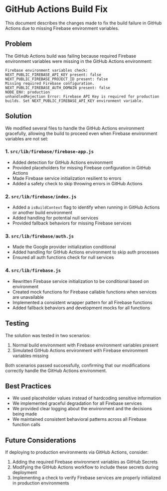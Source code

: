 # GitHub Actions Build Fix

This document describes the changes made to fix the build failure in GitHub Actions due to missing Firebase environment variables.

## Problem

The GitHub Actions build was failing because required Firebase environment variables were missing in the GitHub Actions environment:

```
Firebase environment variables check:
NEXT_PUBLIC_FIREBASE_API_KEY present: false
NEXT_PUBLIC_FIREBASE_PROJECT_ID present: false
Missing required Firebase configuration.
NEXT_PUBLIC_FIREBASE_AUTH_DOMAIN present: false
NODE_ENV: production
unhandledRejection Error: Firebase API Key is required for production builds. Set NEXT_PUBLIC_FIREBASE_API_KEY environment variable.
```

## Solution

We modified several files to handle the GitHub Actions environment gracefully, allowing the build to proceed even when Firebase environment variables are not set:

### 1. `src/lib/firebase/firebase-app.js`

- Added detection for GitHub Actions environment
- Provided placeholders for missing Firebase configuration in GitHub Actions
- Made Firebase service initialization resilient to errors
- Added a safety check to skip throwing errors in GitHub Actions

### 2. `src/lib/firebase/index.js`

- Added a `isBuildContext` flag to identify when running in GitHub Actions or another build environment
- Added handling for potential null services
- Provided fallback behaviors for missing Firebase services

### 3. `src/lib/firebase/auth.js`

- Made the Google provider initialization conditional
- Added handling for GitHub Actions environment to skip auth processes
- Ensured all auth functions check for null services

### 4. `src/lib/firebase.js`

- Rewritten Firebase service initialization to be conditional based on environment
- Created mock functions for Firebase callable functions when services are unavailable
- Implemented a consistent wrapper pattern for all Firebase functions
- Added fallback behaviors and development mocks for all functions

## Testing

The solution was tested in two scenarios:

1. Normal build environment with Firebase environment variables present
2. Simulated GitHub Actions environment with Firebase environment variables missing

Both scenarios passed successfully, confirming that our modifications correctly handle the GitHub Actions environment.

## Best Practices

- We used placeholder values instead of hardcoding sensitive information
- We implemented graceful degradation for all Firebase services
- We provided clear logging about the environment and the decisions being made
- We maintained consistent behavioral patterns across all Firebase function calls

## Future Considerations

If deploying to production environments via GitHub Actions, consider:

1. Adding the required Firebase environment variables as GitHub Secrets
2. Modifying the GitHub Actions workflow to include these secrets during deployment
3. Implementing a check to verify Firebase services are properly initialized in production environments 